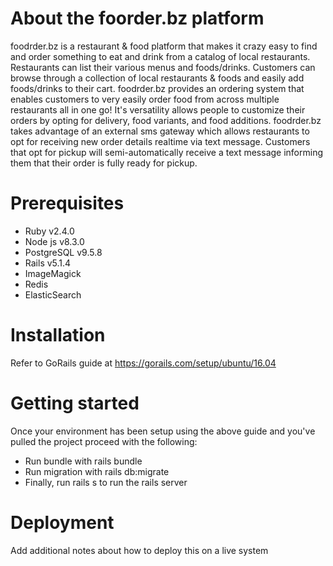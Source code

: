 

# About the foorder.bz platform

foodrder.bz is a restaurant & food platform that makes it crazy easy to find and order something to eat and drink from a catalog of local restaurants. Restaurants can list
their various menus and foods/drinks. Customers can browse through a collection of local restaurants & foods and easily add foods/drinks to their cart. foodrder.bz 
provides an ordering system that enables customers to very easily order food from across multiple restaurants all in one go! It's versatility allows people to customize 
their orders by opting for delivery, food variants, and food additions. foodrder.bz takes advantage of an external sms gateway which allows restaurants to opt for receiving 
new order details realtime via text message. Customers that opt for pickup will semi-automatically receive a text message informing them that their order is fully ready for
pickup.

# Prerequisites

* Ruby v2.4.0
* Node js v8.3.0
* PostgreSQL v9.5.8
* Rails v5.1.4
* ImageMagick
* Redis
* ElasticSearch

# Installation

Refer to GoRails guide at https://gorails.com/setup/ubuntu/16.04

# Getting started
Once your environment has been setup using the above guide and you've
pulled the project proceed with the following:

* Run bundle with rails bundle
* Run migration with rails db:migrate
* Finally, run rails s to run the rails server

# Deployment

Add additional notes about how to deploy this on a live system

